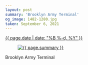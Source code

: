 ```yaml
---
layout: post
summary: 'Brooklyn Army Terminal'
og_image: 1482-1280.jpg
taken: September 6, 2021
---
```


<div class="post">
 <time>
  <a href="/1482">
   {{ page.date | date: "%B %-d, %Y" }}
  </a>
 </time>
 <a href="/1482">
  <figure data-taken="9/6/2021">
   <img alt="{{ page.summary }}" sizes="(min-width: 700px) 50vw, calc(100vw - 2rem)" src="{{ site.assets_url }}/1482-640.jpg" srcset="{{ site.assets_url }}/1482-320.jpg 320w, {{ site.assets_url }}/1482-640.jpg 640w, {{ site.assets_url }}/1482-960.jpg 960w, {{ site.assets_url }}/1482-1280.jpg 1280w"/>
  </figure>
 </a>
 <span>
  Brooklyn Army Terminal
 </span>
</div>
